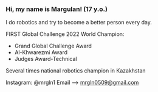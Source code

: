 ### Hi, my name is Margulan! (17 y.o.)

I do robotics and try to become a better person every day.

FIRST Global Challenge 2022 World Champion:
- Grand Global Challenge Award
- Al-Khwarezmi Award
- Judges Award-Technical

Several times national robotics champion in Kazakhstan

Instagram: @mrgln1
Email --> mrgln0509@gmail.com
